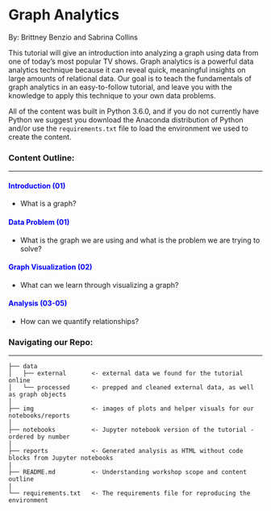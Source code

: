 # Graph Analytics 

By: Brittney Benzio and Sabrina Collins

This tutorial will give an introduction into analyzing a graph using data from one of today’s most popular TV shows. Graph analytics is a powerful data analytics technique because it can reveal quick, meaningful insights on large amounts of relational data. 
Our goal is to teach the fundamentals of graph analytics in an easy-to-follow tutorial, and leave you with the knowledge to apply this technique to your own data problems. 

All of the content was built in Python 3.6.0, and if you do not currently have Python we suggest you download the Anaconda distribution of Python and/or use the `requirements.txt` file to load the environment we used to create the content. 

### Content Outline: 
-----------

#### <span style="color:blue"> Introduction (01) </span> 
* What is a graph?


#### <span style="color:blue"> Data Problem (01)  </span> 
* What is the graph we are using and what is the problem we are trying to solve?


#### <span style="color:blue"> Graph Visualization (02)  </span> 
* What can we learn through visualizing a graph?


#### <span style="color:blue"> Analysis (03-05)  </span>  
* How can we quantify relationships?


### Navigating our Repo:
-----------

```
├── data
│   ├── external       <- external data we found for the tutorial online  
│   └── processed      <- prepped and cleaned external data, as well as graph objects
│
├── img                <- images of plots and helper visuals for our notebooks/reports  
│
├── notebooks          <- Jupyter notebook version of the tutorial - ordered by number
│
├── reports            <- Generated analysis as HTML without code blocks from Jupyter notebooks
|
├── README.md          <- Understanding workshop scope and content outline
|
└── requirements.txt   <- The requirements file for reproducing the environment
```

